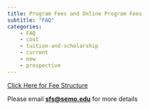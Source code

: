 ```yaml
---
title: Program Fees and Online Program Fees 
subtitle: "FAQ"
categories:
    - FAQ
    - cost
    - tuition-and-scholarship
    - current
    - new
    - prospective
---
```


<a href="https://semo.edu/student-support/financial-services/cost/index.html" target="blank">Click Here for Fee Structure</a>

Please email **sfs@semo.edu** for more details
